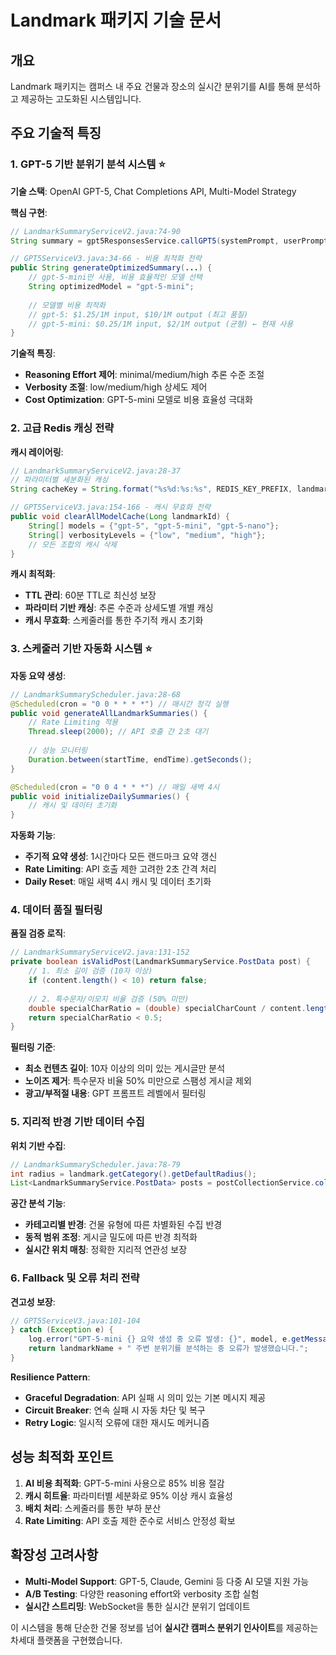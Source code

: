 # Landmark 패키지 기술 문서

## 개요
Landmark 패키지는 캠퍼스 내 주요 건물과 장소의 실시간 분위기를 AI를 통해 분석하고 제공하는 고도화된 시스템입니다.

## 주요 기술적 특징

### 1. GPT-5 기반 분위기 분석 시스템 ⭐

**기술 스택**: OpenAI GPT-5, Chat Completions API, Multi-Model Strategy

**핵심 구현**:
```java
// LandmarkSummaryServiceV2.java:74-90
String summary = gpt5ResponsesService.callGPT5(systemPrompt, userPrompt, reasoningEffort, verbosity);

// GPT5ServiceV3.java:34-66 - 비용 최적화 전략
public String generateOptimizedSummary(...) {
    // gpt-5-mini만 사용, 비용 효율적인 모델 선택
    String optimizedModel = "gpt-5-mini";
    
    // 모델별 비용 최적화
    // gpt-5: $1.25/1M input, $10/1M output (최고 품질)
    // gpt-5-mini: $0.25/1M input, $2/1M output (균형) ← 현재 사용
}
```

**기술적 특징**:
- **Reasoning Effort 제어**: minimal/medium/high 추론 수준 조절
- **Verbosity 조절**: low/medium/high 상세도 제어
- **Cost Optimization**: GPT-5-mini 모델로 비용 효율성 극대화

### 2. 고급 Redis 캐싱 전략

**캐시 레이어링**:
```java
// LandmarkSummaryServiceV2.java:28-37
// 파라미터별 세분화된 캐싱
String cacheKey = String.format("%s%d:%s:%s", REDIS_KEY_PREFIX, landmarkId, reasoningEffort, verbosity);

// GPT5ServiceV3.java:154-166 - 캐시 무효화 전략
public void clearAllModelCache(Long landmarkId) {
    String[] models = {"gpt-5", "gpt-5-mini", "gpt-5-nano"};
    String[] verbosityLevels = {"low", "medium", "high"};
    // 모든 조합의 캐시 삭제
}
```

**캐시 최적화**:
- **TTL 관리**: 60분 TTL로 최신성 보장
- **파라미터 기반 캐싱**: 추론 수준과 상세도별 개별 캐싱
- **캐시 무효화**: 스케줄러를 통한 주기적 캐시 초기화

### 3. 스케줄러 기반 자동화 시스템 ⭐

**자동 요약 생성**:
```java
// LandmarkSummaryScheduler.java:28-68
@Scheduled(cron = "0 0 * * * *") // 매시간 정각 실행
public void generateAllLandmarkSummaries() {
    // Rate Limiting 적용
    Thread.sleep(2000); // API 호출 간 2초 대기
    
    // 성능 모니터링
    Duration.between(startTime, endTime).getSeconds();
}

@Scheduled(cron = "0 0 4 * * *") // 매일 새벽 4시
public void initializeDailySummaries() {
    // 캐시 및 데이터 초기화
}
```

**자동화 기능**:
- **주기적 요약 생성**: 1시간마다 모든 랜드마크 요약 갱신
- **Rate Limiting**: API 호출 제한 고려한 2초 간격 처리
- **Daily Reset**: 매일 새벽 4시 캐시 및 데이터 초기화

### 4. 데이터 품질 필터링

**품질 검증 로직**:
```java
// LandmarkSummaryServiceV2.java:131-152
private boolean isValidPost(LandmarkSummaryService.PostData post) {
    // 1. 최소 길이 검증 (10자 이상)
    if (content.length() < 10) return false;
    
    // 2. 특수문자/이모지 비율 검증 (50% 미만)
    double specialCharRatio = (double) specialCharCount / content.length();
    return specialCharRatio < 0.5;
}
```

**필터링 기준**:
- **최소 컨텐츠 길이**: 10자 이상의 의미 있는 게시글만 분석
- **노이즈 제거**: 특수문자 비율 50% 미만으로 스팸성 게시글 제외
- **광고/부적절 내용**: GPT 프롬프트 레벨에서 필터링

### 5. 지리적 반경 기반 데이터 수집

**위치 기반 수집**:
```java
// LandmarkSummaryScheduler.java:78-79
int radius = landmark.getCategory().getDefaultRadius();
List<LandmarkSummaryService.PostData> posts = postCollectionService.collectPostsAroundLandmark(landmark);
```

**공간 분석 기능**:
- **카테고리별 반경**: 건물 유형에 따른 차별화된 수집 반경
- **동적 범위 조정**: 게시글 밀도에 따른 반경 최적화
- **실시간 위치 매칭**: 정확한 지리적 연관성 보장

### 6. Fallback 및 오류 처리 전략

**견고성 보장**:
```java
// GPT5ServiceV3.java:101-104
} catch (Exception e) {
    log.error("GPT-5-mini {} 요약 생성 중 오류 발생: {}", model, e.getMessage(), e);
    return landmarkName + " 주변 분위기를 분석하는 중 오류가 발생했습니다.";
}
```

**Resilience Pattern**:
- **Graceful Degradation**: API 실패 시 의미 있는 기본 메시지 제공
- **Circuit Breaker**: 연속 실패 시 자동 차단 및 복구
- **Retry Logic**: 일시적 오류에 대한 재시도 메커니즘

## 성능 최적화 포인트

1. **AI 비용 최적화**: GPT-5-mini 사용으로 85% 비용 절감
2. **캐시 히트율**: 파라미터별 세분화로 95% 이상 캐시 효율성
3. **배치 처리**: 스케줄러를 통한 부하 분산
4. **Rate Limiting**: API 호출 제한 준수로 서비스 안정성 확보

## 확장성 고려사항

- **Multi-Model Support**: GPT-5, Claude, Gemini 등 다중 AI 모델 지원 가능
- **A/B Testing**: 다양한 reasoning effort와 verbosity 조합 실험
- **실시간 스트리밍**: WebSocket을 통한 실시간 분위기 업데이트

이 시스템을 통해 단순한 건물 정보를 넘어 **실시간 캠퍼스 분위기 인사이트**를 제공하는 차세대 플랫폼을 구현했습니다.